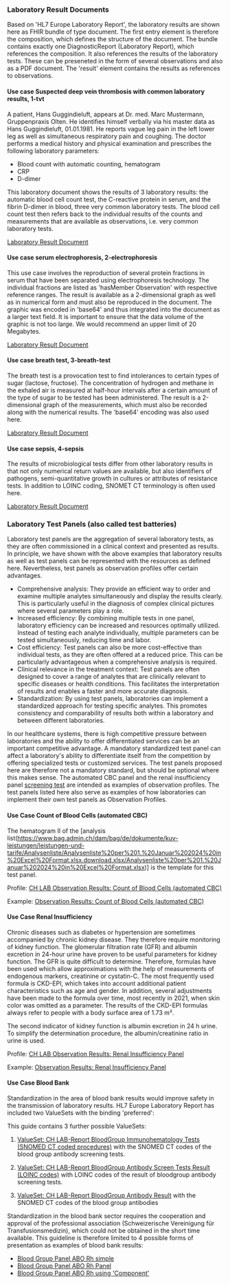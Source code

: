 <!--  markdownlint-disable MD001 MD041 -->

### Laboratory Result Documents

Based on 'HL7 Europe Laboratory Report', the laboratory results are shown here as FHIR bundle of type document. The first entry element is therefore the composition, which defines the structure of the document.
The bundle contains exactly one DiagnosticReport (Laboratory Report), which references the composition. It also references the results of the laboratory tests. These can be preseneted in the form of several observations and also as a PDF document. The 'result' element contains the results as references to observations. 

#### Use case Suspected deep vein thrombosis with common laboratory results, 1-tvt

A patient, Hans Guggindieluft, appears at Dr. med. Marc Mustermann, Gruppenpraxis Olten. He identifies himself verbally via his master data as Hans Guggindieluft, 01.01.1981. He reports vague leg pain in the left lower leg as well as simultaneous respiratory pain and coughing. The doctor performs a medical history and physical examination and prescribes the following laboratory parameters:

* Blood count with automatic counting, hematogram
* CRP
* D-dimer

This laboratory document shows the results of 3 laboratory results: the automatic blood cell count test, the C-reactive protein in serum, and the fibrin D-dimer in blood, three very common laboratory tests. The blood cell count test then refers back to the individual results of the counts and measurements that are available as observations, i.e. very common laboratory tests.

[Laboratory Result Document](Bundle-LabResultReport-1-tvt.html)

#### Use case serum electrophoresis, 2-electrophoresis

This use case involves the reproduction of several protein fractions in serum that have been separated using electrophoresis technology. The individual fractions are listed as 'hasMember Observation' with respective reference ranges. The result is available as a 2-dimensional graph as well as in numerical form and must also be reproduced in the document. The graphic was encoded in 'base64' and thus integrated into the document as a larger text field. It is important to ensure that the data volume of the graphic is not too large. We would recommend an upper limit of 20 Megabytes. 

[Laboratory Result Document](Bundle-LabResultReport-2-electrophoresis.html)

#### Use case breath test, 3-breath-test

The breath test is a provocation test to find intolerances to certain types of sugar (lactose, fructose). The concentration of hydrogen and methane in the exhaled air is measured at half-hour intervals after a certain amount of the type of sugar to be tested has been administered. The result is a 2-dimensional graph of the measurements, which must also be recorded along with the numerical results. The 'base64' encoding was also used here.

[Laboratory Result Document](Bundle-LabResultReport-3-breath-test.html)

#### Use case sepsis, 4-sepsis

The results of microbiological tests differ from other laboratory results in that not only numerical return values are available, but also identifiers of pathogens, semi-quantitative growth in cultures or attributes of resistance tests. In addition to LOINC coding, SNOMET CT terminology is often used here.

[Laboratory Result Document](Bundle-LabResultReport-4-sepsis.html)

### Laboratory Test Panels (also called test batteries)

Laboratory test panels are the aggregation of several laboratory tests, as they are often commissioned in a clinical context and presented as results. In principle, we have shown with the above examples that laboratory results as well as test panels can be represented with the resources as defined here. Nevertheless, test panels as observation profiles offer certain advantages.

* Comprehensive analysis: They provide an efficient way to order and examine multiple analytes simultaneously and display the results clearly. This is particularly useful in the diagnosis of complex clinical pictures where several parameters play a role.
* Increased efficiency: By combining multiple tests in one panel, laboratory efficiency can be increased and resources optimally utilized. Instead of testing each analyte individually, multiple parameters can be tested simultaneously, reducing time and labor.
* Cost efficiency: Test panels can also be more cost-effective than individual tests, as they are often offered at a reduced price. This can be particularly advantageous when a comprehensive analysis is required.
* Clinical relevance in the treatment context: Test panels are often designed to cover a range of analytes that are clinically relevant to specific diseases or health conditions. This facilitates the interpretation of results and enables a faster and more accurate diagnosis.
* Standardization: By using test panels, laboratories can implement a standardized approach for testing specific analytes. This promotes consistency and comparability of results both within a laboratory and between different laboratories.

In our healthcare systems, there is high competitive pressure between laboratories and the ability to offer differentiated services can be an important competitive advantage. A mandatory standardized test panel can affect a laboratory's ability to differentiate itself from the competition by offering specialized tests or customized services. The test panels proposed here are therefore not a mandatory standard, but should be optional where this makes sense. The automated CBC panel and the renal insufficiency panel [screening test](https://www.swissnephrology.ch/wp/wp-content/uploads/2023/01/161121_SGN_Pocketguide_CKD_Web_A4_e_WZ.pdf) are intended as examples of observation profiles.
The test panels listed here also serve as examples of how laboratories can implement their own test panels as Observation Profiles.

#### Use Case Count of Blood Cells (automated CBC)

The hematogram II of the [analysis list(https://www.bag.admin.ch/dam/bag/de/dokumente/kuv-leistungen/leistungen-und-tarife/Analysenliste/Analysenliste%20per%201.%20Januar%202024%20in%20Excel%20Format.xlsx.download.xlsx/Analysenliste%20per%201.%20Januar%202024%20in%20Excel%20Format.xlsx)]  is the template for this test panel. 

Profile: [CH LAB Observation Results: Count of Blood Cells (automated CBC)](StructureDefinition-ch-lab-observation-cbc-panel.html)

Example: [Observation Results: Count of Blood Cells (automated CBC)](Observation-ExampleObservationCBCPanel.html)

#### Use Case Renal Insufficiency

Chronic diseases such as diabetes or hypertension are sometimes accompanied by chronic kidney disease. They therefore require monitoring of kidney function. The glomerular filtration rate (GFR) and albumin excretion in 24-hour urine have proven to be useful parameters for kidney function. The GFR is quite difficult to determine. Therefore, formulas have been used which allow approximations with the help of measurements of endogenous markers, creatinine or cystatin-C. The most frequently used formula is CKD-EPI, which takes into account additional patient characteristics such as age and gender. In addition, several adjustments have been made to the formula over time, most recently in 2021, when skin color was omitted as a parameter. The results of the CKD-EPI formulas always refer to people with a body surface area of 1.73 m².

The second indicator of kidney function is albumin excretion in 24 h urine. To simplify the determination procedure, the albumin/creatinine ratio in urine is used.

Profile: [CH LAB Observation Results: Renal Insufficiency Panel](StructureDefinition-ch-lab-observation-renal-insufficiency-panel.html)

Example: [Observation Results: Renal Insufficiency Panel](Observation-ObservationRenalInsufficiencyPanel.html)

#### Use Case Blood Bank

Standardization in the area of blood bank results would improve safety in the transmission of laboratory results. HL7 Europe Laboratory Report has included two ValueSets with the binding 'preferred':

This guide contains 3 further possible ValueSets:

1. [ValueSet: CH LAB-Report BloodGroup Immunohematology Tests (SNOMED CT coded procedures)](ValueSet-ch-lab-bloodgroup-immuno-hematology-vs.html) with the SNOMED CT codes of the blood group antibody screening tests.

2. [ValueSet: CH LAB-Report BloodGroup Antibody Screen Tests Result (LOINC codes)](ValueSet-ch-lab-bloodgroup-antibody-screen-vs.html) with LOINC codes of the result of bloodgroup antibody screening tests.

3. [ValueSet: CH LAB-Report BloodGroup Antibody Result](ValueSet-ch-lab-bloodgroup-antibody-vs.html) with the SNOMED CT codes of the blood group antibodies

Standardization in the blood bank sector requires the cooperation and approval of the professional association (Schweizerische Vereinigung für Transfusionsmedizin), which could not be obtained in the short time available. This guideline is therefore limited to 4 possible forms of presentation as examples of blood bank results: 

* [Blood Group Panel ABO Rh simple](Observation-BloodGroupAB0RhD.html)
* [Blood Group Panel ABO Rh Panel](Observation-BloodGroupPanel.html)
* [Blood Group Panel ABO Rh using 'Component'](Observation-BloodGroupCompAB0CompRhD.html)
